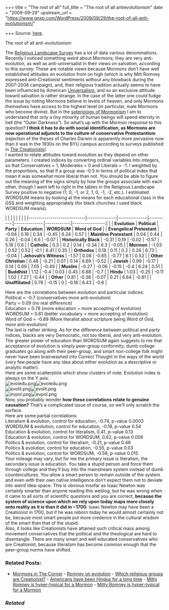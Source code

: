 +++
title = "The root of all"
full_title = "The root of all antievolutionism"
date = "2009-09-29"
upstream_url = "https://www.gnxp.com/WordPress/2009/09/29/the-root-of-all-anti-evolutionism/"

+++
Source: [here](https://www.gnxp.com/WordPress/2009/09/29/the-root-of-all-anti-evolutionism/).

The root of all anti-evolutionism

The [Religious Landscape Survey](https://religions.pewforum.org/) has a lot of data various denominations. Recently I noticed something weird about Mormons; they are very anti-evolution, as well as anti-universalist in their views on salvation, according to this survey. These are notable views because Mormons don’t have well established attitudes on evolution from on high (which is why Mitt Romney expressed anti-Creationist sentiments without any blowback during the 2007-2008 campaign), and, their religious tradition actually seems to have been influenced by American [Universalism](https://en.wikipedia.org/wiki/Universalist_Church_of_America), and so an exclusive attitude toward salvation is rather strange. In the case of the latter one could fudge the issue by noting Mormons believe in levels of heaven, and only Mormons themselves have access to the highest level (in particular, male Mormons who become divine). But in the [soteriology of Mormonism](https://en.wikipedia.org/wiki/Soteriology) I am to understand that only a tiny minority of human beings will spend eternity in hell (the “Outer Darkness”). So what’s up with the Mormon response to this question? **I think it has to do with social identification, as Mormons are now operational adjuncts to the culture of conservative Protestantism** (rejection of the theses of Charles Darwin is apparently more pervasive now than it was in the 1930s on the BYU campus according to surveys published in [The Creationists](https://www.amazon.com/exec/obidos/ASIN/0520083938/geneexpressio-20)).  
I wanted to relate attitudes toward evolution as they depend on other parameters. I created indices by converting ordinal variables into integers, so that Conservatives = 1, Moderates = 0 and Liberals = -1. I weighted by the proportions, so that if a group was -0.5 in terms of political index that mean it was somewhat more liberal than not. You should be able to figure out the meaning of the signs simply by how the groups associate with each other, though I went left to right in the tables in the Religious Landscape Survey positive to negative (1, 0, -1, or 2, 1, 0, -1, -2, etc.). I estimated WORDSUM means by looking at the means for each educational class in the GSS and weighting appropriately (for black churches I used black WORDSUM means).

|                            |               |               |           |               |             |                 | |----------------------------|--------------:|--------------:|----------:|--------------:|------------:|----------------:| |                            | **Evolution** | **Political** | **Party** | **Education** | **WORDSUM** | **Word of God** | | **Evangelical Protestant** |         -0.94 |          0.18 |      0.34 |         -0.45 |        6.24 |            0.57 | | **Mainline Protestant**    |          0.04 |          0.44 |      0.26 |         -0.04 |         6.6 |           -0.07 | | **Historically Black**     |         -0.31 |          0.19 |     -0.02 |         -0.57 |        5.18 |             0.6 | | **Catholic**               |           0.3 |           0.2 |      0.14 |         -0.34 |         6.3 |           -0.05 | | **Mormon**                 |         -1.03 |          0.52 |      0.52 |          -0.1 |        6.41 |            0.35 | | **Orthodox**               |          0.18 |          0.11 |       0.2 |          0.26 |        6.73 |           -0.04 | | **Jehovah’s Witness**      |         -1.57 |          0.08 |     -0.65 |         -0.77 |         6.1 |            0.53 | | **Other Christian**        |          0.48 |         -0.21 |      0.07 |          0.14 |        6.69 |           -0.52 | | **Jewish**                 |          0.99 |         -0.17 |      0.14 |          0.69 |        7.05 |           -0.49 | | **Muslim**                 |         -0.27 |         -0.06 |     -0.15 |          -0.4 |        6.24 |            0.51 | | **Buddhist**               |          1.12 |          -0.4 |      0.03 |          0.45 |        6.88 |            -0.7 | | **Hindu**                  |          1.03 |         -0.25 |     -0.11 |          1.02 |        7.27 |           -0.44 | | **Other**                  |          0.81 |         -0.38 |     -0.07 |          0.21 |        6.64 |           -0.81 | | **Unaffiliated**           |          0.76 |         -0.15 |         0 |         -0.18 |        6.43 |            -0.6 |

Here are the correlations between evolution and particular indices:  
Political = -0.7 (conservatives more anti-evolution)  
Party = 0.09 (no real difference)  
Education = 0.78 (more education = more accepting of evolution)  
WORDSUM = 0.61 (better vocabulary = more accepting of evolution)  
Word of God = -0.89 (More literalist about scripture being Word of God, more anti-evolution)  
The last is rather striking. As for the difference between political and party indices, blacks are very Democratic, not too liberal, and very anti-evolution. The greater power of education than WORDSUM again suggests to me that acceptance of evolution is simply peer-group conformity; dumb college graduates go along with their peer-group, and smart non-college folk might never have been brainwashed into Correct Thought in the ways of the world (very few people have any idea about either evolution as a descriptive or analytic matter).  
Here are some scatterplots which show clusters of note. Evolution index is always on the Y axis.  
![evoledu.png](https://i0.wp.com/blogs.discovermagazine.com/gnxp/files/evoledu.png?resize=486%2C491)![evoledu.png](https://i0.wp.com/blogs.discovermagazine.com/gnxp/files/evoledu.png?resize=486%2C491)  
![evolit.png](https://i0.wp.com/blogs.discovermagazine.com/gnxp/files/evolit.png?resize=486%2C490)![evolit.png](https://i0.wp.com/blogs.discovermagazine.com/gnxp/files/evolit.png?resize=486%2C490)  
![evpol.png](https://i0.wp.com/blogs.discovermagazine.com/gnxp/files/evpol.png?resize=480%2C477)![evpol.png](https://i0.wp.com/blogs.discovermagazine.com/gnxp/files/evpol.png?resize=480%2C477)  
Now, you probably wonder **how these correlations relate to genuine causation?** That’s a complicated issue of course, so we’ll only scratch the surface.  
Here are some partial correlations:  
Literalism & evolution, control for education, -0.74, p-value 0.0003  
WORDSUM & evolution, control for education, -0.18, p-value 0.54  
Education & evolution, control for literalism, 0.41, p-value 0.13  
Education & evolution, control for WORDSUM, 0.62, p-value 0.008  
Politics & evolution, control for literalism, -0.21, p-value 0.46  
Politics & evolution, control for education, -0.55, p-value 0.03  
Politics & evolution, control for WORDSUM, -0.59, p-value 0.015  
Your mileage may vary, but for me the primary issue is literalism, the secondary issue is education. You take a stupid person and force them through college and they’ll buy into the mainstream system instead of dumb countercultures. You allow a smart person to remain outside of the system and even with their own native intelligence don’t expect them not to deviate into weird idea-space. This is obvious insofar as Isaac Newton was certainly smarter than anyone reading this weblog, but he was wrong when it came to all sorts of scientific questions and you are correct, **because the system of science upon which we rely upon today maps more closely onto reality as it is than it did in \~1700.** Isaac Newton may have been a Creationist in 1700, but if he was reborn today he would almost certainly not be, because most smart people put more credence in the cultural wisdom of the smart than that of the stupid.  
Also, it looks like Creationists have attained such critical mass among movement conservatives that the political and the theological are hard to disentangle. There are many smart and well educated conservatives who are Creationist, because literalism has become common enough that the peer-group norms have shifted.

### Related Posts:

- [Mormons in The
  Corner](https://www.gnxp.com/WordPress/2006/11/22/mormons-in-the-corner/) - [Romney on
  evolution](https://www.gnxp.com/WordPress/2007/05/11/romney-on-evolution/) - [Which religious groups are
  Creationist?](https://www.gnxp.com/WordPress/2009/02/15/which-religious-groups-are-creationist/) - [Americans have been Hindus for a long
  time](https://www.gnxp.com/WordPress/2009/08/18/americans-have-been-hindus-for-a-long-time/) - [Mitty Romney is hyper-typical for a
  Mormon](https://www.gnxp.com/WordPress/2008/02/27/mitty-romney-is-hyper-typical-for-a-mormon/) - [Mitty Romney is hyper-typical for a
  Mormon](https://www.gnxp.com/WordPress/2008/02/28/mitty-romney-is-hyper-typical-for-a-mormon/)

### *Related*

[](https://www.addtoany.com/add_to/facebook?linkurl=https%3A%2F%2Fwww.gnxp.com%2FWordPress%2F2009%2F09%2F29%2Fthe-root-of-all-anti-evolutionism%2F&linkname=The%20root%20of%20all%20anti-evolutionism "Facebook")[](https://www.addtoany.com/add_to/twitter?linkurl=https%3A%2F%2Fwww.gnxp.com%2FWordPress%2F2009%2F09%2F29%2Fthe-root-of-all-anti-evolutionism%2F&linkname=The%20root%20of%20all%20anti-evolutionism "Twitter")[](https://www.addtoany.com/add_to/email?linkurl=https%3A%2F%2Fwww.gnxp.com%2FWordPress%2F2009%2F09%2F29%2Fthe-root-of-all-anti-evolutionism%2F&linkname=The%20root%20of%20all%20anti-evolutionism "Email")[](https://www.addtoany.com/share)
